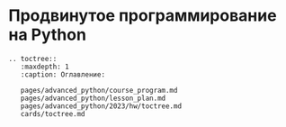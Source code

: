 # Продвинутое программирование на Python

```{eval-rst}
.. toctree::
   :maxdepth: 1
   :caption: Оглавление:

   pages/advanced_python/course_program.md
   pages/advanced_python/lesson_plan.md
   pages/advanced_python/2023/hw/toctree.md
   cards/toctree.md
```